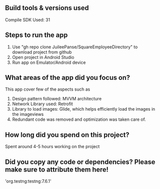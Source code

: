 ## Build tools & versions used
Compile SDK Used: 31

## Steps to run the app
1. Use "gh repo clone JuileePanse/SquareEmployeeDirectory" to download project from github
2. Open project in Android Studio
3. Run app on Emulator/Android device 

## What areas of the app did you focus on?
This app cover few of the aspects such as
1. Design pattern followed: MVVM architecture 
2. Network Library used: Retrofit
3. Library to load images: Glide, which helps efficiently load the images in the imageviews
4. Redundant code was removed and optimization was taken care of.

## How long did you spend on this project?
Spent around 4-5 hours working on the project

## Did you copy any code or dependencies? Please make sure to attribute them here!
'org.testng:testng:7.6.1'
